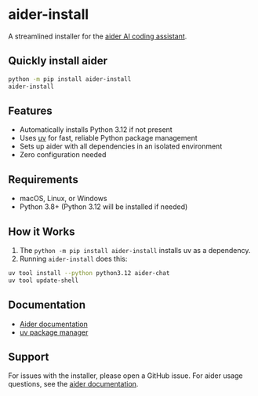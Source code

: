 # aider-install

A streamlined installer for the [aider AI coding assistant](https://aider.chat).

## Quickly install aider

```bash
python -m pip install aider-install
aider-install
```

## Features

- Automatically installs Python 3.12 if not present
- Uses [uv](https://docs.astral.sh/uv/) for fast, reliable Python package management
- Sets up aider with all dependencies in an isolated environment
- Zero configuration needed

## Requirements

- macOS, Linux, or Windows
- Python 3.8+ (Python 3.12 will be installed if needed)

## How it Works

1. The `python -m pip install aider-install` installs uv as a dependency.
2. Running `aider-install` does this:

```bash
uv tool install --python python3.12 aider-chat
uv tool update-shell
```

## Documentation

- [Aider documentation](https://aider.chat)
- [uv package manager](https://docs.astral.sh/uv/)

## Support

For issues with the installer, please open a GitHub issue.
For aider usage questions, see the [aider documentation](https://aider.chat).
